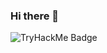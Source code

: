 ### Hi there 👋

![TryHackMe Badge](https://github.com/PeanutButterGuy/PeanutButterGuy/blob/master/assets/tryhackme-badge.png)
